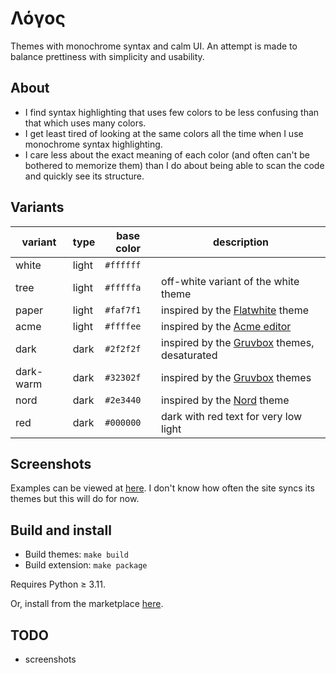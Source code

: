 # Λόγος

Themes with monochrome syntax and calm UI.
An attempt is made to balance prettiness with simplicity and usability.

## About

- I find syntax highlighting that uses few colors to be less confusing than that which uses many colors.
- I get least tired of looking at the same colors all the time when I use monochrome syntax highlighting.
- I care less about the exact meaning of each color (and often can't be bothered to memorize them) than I do about being able to scan the code and quickly see its structure.

## Variants

| variant   | type  | base color | description                                                                         |
| --------- | ----- | ---------- | ----------------------------------------------------------------------------------- |
| white     | light | `#ffffff`  |                                                                                     |
| tree      | light | `#fffffa`  | off-white variant of the white theme                                                |
| paper     | light | `#faf7f1`  | inspired by the [Flatwhite](https://github.com/biletskyy/flatwhite-syntax) theme    |
| acme      | light | `#ffffee`  | inspired by the [Acme editor](https://en.wikipedia.org/wiki/Acme_%28text_editor%29) |
| dark      | dark  | `#2f2f2f`  | inspired by the [Gruvbox](https://github.com/morhetz/gruvbox) themes, desaturated   |
| dark-warm | dark  | `#32302f`  | inspired by the [Gruvbox](https://github.com/morhetz/gruvbox) themes                |
| nord      | dark  | `#2e3440`  | inspired by the [Nord](https://www.nordtheme.com) theme                             |
| red       | dark  | `#000000`  | dark with red text for very low light                                               |


## Screenshots

Examples can be viewed at
[here](https://vscodethemes.com/e/brendes.logos-themes/logos-white).
I don't know how often the site syncs its themes but this will do for now. 

## Build and install
- Build themes: `make build`
- Build extension: `make package`

Requires Python ≥ 3.11.

Or, install from the marketplace [here](https://marketplace.visualstudio.com/items?itemName=brendes.logos-themes).

## TODO

- screenshots